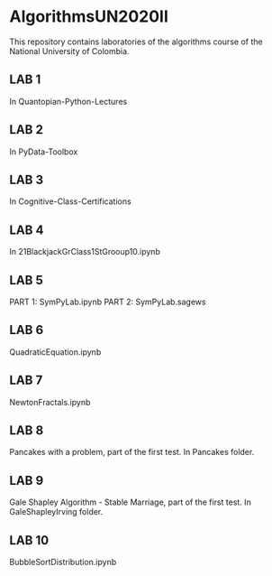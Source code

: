 # AlgorithmsUN2020II

This repository contains laboratories of the algorithms course of the National University of Colombia.

## LAB 1 
In Quantopian-Python-Lectures

## LAB 2
In PyData-Toolbox

## LAB 3
In Cognitive-Class-Certifications

## LAB 4
In 21BlackjackGrClass1StGrooup10.ipynb

## LAB 5 
PART 1: SymPyLab.ipynb
PART 2: SymPyLab.sagews

## LAB 6 
QuadraticEquation.ipynb

## LAB 7
NewtonFractals.ipynb

## LAB 8 
Pancakes with a problem, part of the first test. In Pancakes folder.

## LAB 9
Gale Shapley Algorithm - Stable Marriage, part of the first test. In GaleShapleyIrving folder.

## LAB 10
BubbleSortDistribution.ipynb
